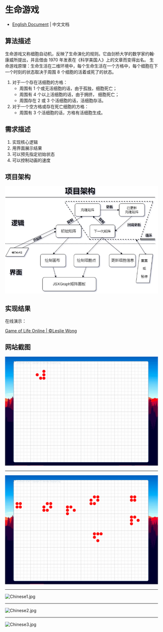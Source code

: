 # 生命游戏

- [English Document](./README.md) | 中文文档

## 算法描述

生命游戏又称细胞自动机，反映了生命演化的规则。它由剑桥大学的数学家约翰·康威所提出，并且借由 1970 年发表在《科学美国人》上的文章而变得出名。
生命游戏原理：生命生活在二维环境中，每个生命生活在一个方格中，每个细胞在下一个时刻的状态取决于周围 8 个细胞的活着或死了的状态。

1. 对于一个存在活细胞的方格：
   - 周围有 1 个或无活细胞的话，由于孤独，细胞死亡；
   - 周围有 4 个以上活细胞的话，由于拥挤， 细胞死亡；
   - 周围存在 2 或 3 个活细胞的话，活细胞存活。
2. 对于一个空方格或存在死亡细胞的方格：
   - 周围有 3 个活细胞的话，方格有活细胞生成。

## 需求描述

1. 实现核心逻辑
2. 用界面展示结果
3. 可以预先指定初始状态
4. 可以控制动画的速度

## 项目架构

![项目架构](/docs/imgs/project_architecture_cn.png)

## 实现结果

在线演示：

[Game of Life Online | ©Leslie Wong](http://playgameoflife.live)

## 网站截图

![gif1](/docs/imgs/gameoflife.gif)

---

![gif2](/docs/imgs/gameoflifedemo.gif)

---

![Chinese1.jpg](https://i.loli.net/2020/02/26/DThZANFmwecMpWG.jpg)

---

![Chinese2.jpg](https://i.loli.net/2020/02/26/HWfchdlrNjMILw7.jpg)

---

![Chinese3.jpg](https://i.loli.net/2020/02/26/vk9gSq7onw1JQHF.jpg)
